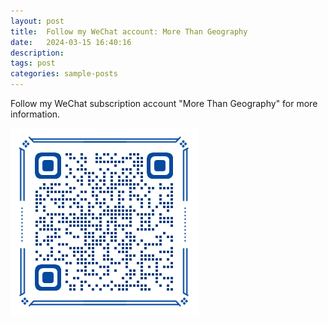 ```yaml
---
layout: post
title:  Follow my WeChat account: More Than Geography
date:   2024-03-15 16:40:16
description: 
tags: post
categories: sample-posts
---
```


Follow my WeChat subscription account "More Than Geography" for more information.

![WeChat ID: MoreThanGeog](img/WeChat_MTG.png)
